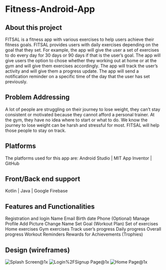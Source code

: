 # Fitness-Android-App

## About this project
FITSAL is a fitness app with various exercises to help users achieve their fitness goals. FITSAL provides users with daily exercises depending on the goal that they set. For example, the app will give the user a set of exercises to do every day for 30 days or 90 days if that is the user’s goal. The app will give users the option to chose whether they working out at home or at the gym and will give them exercises accordingly. 
The app will track the user’s activity and will give them a progress update. The app will send a notification reminder on a specific time of the day that the user has set previously.

## Problem Addressing
A lot of people are struggling on their journey to lose weight, they can’t stay consistent or motivated because they cannot afford a personal trainer. At the gym, they have no idea where to start or what to do. We know the journey to lose weight can be harsh and stressful for most. FITSAL will help those people to stay on track.

## Platforms
The platforms used for this app are:
Android Studio |
MIT App Inventor |
GitHub 

## Front/Back end support
Kotlin |
Java |
Google Firebase

## Features and Functionalities
Registration and login
Name
Email
Birth date
Phone (Optional)
Manage Profile
Add Picture
Change Name
Set Goal (Workout Plan)
Set of exercises
Home exercises
Gym exercises
Track user’s progress
Daily progress
Overall progress
Workout Reminders
Rewards for Achievements (Trophies)

## Design (wireframes)

![Splash Screen@1x](https://user-images.githubusercontent.com/85715477/230732200-0eeba2eb-7117-4d56-8c2d-bc477de9992f.png)
![Login%2FSignup Page@1x](https://user-images.githubusercontent.com/85715477/230732207-55b3dac7-799b-4e0a-bed9-686fd998b446.png)
![Home Page@1x](https://user-images.githubusercontent.com/85715477/230732215-5b712d22-8502-4095-b63a-e510cdea19d3.png)

